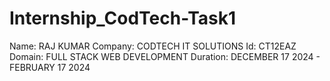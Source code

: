# Internship_CodTech-Task1
Name: RAJ KUMAR
Company: CODTECH IT SOLUTIONS
Id: CT12EAZ
Domain: FULL STACK WEB DEVELOPMENT
Duration: DECEMBER 17 2024 - FEBRUARY 17 2024
